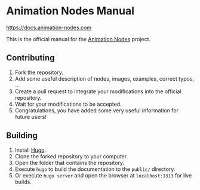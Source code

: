 # Animation Nodes Manual

https://docs.animation-nodes.com

This is the official manual for the [Animation Nodes](https://github.com/JacquesLucke/animation_nodes) project.

## Contributing

1. Fork the repository.
2. Add some useful description of nodes, images, examples, correct typos, ...
3. Create a pull request to integrate your modifications into the official repository.
4. Wait for your modifications to be accepted.
5. Congratulations, you have added some very useful information for future users!

## Building

1. Install [Hugo](https://gohugo.io/).
2. Clone the forked repository to your computer.
3. Open the folder that contains the repository.
4. Execute `hugo` to build the documentation to the `public/` directory.
5. Or execute `hugo server` and open the browser at `localhost:1313` for live builds.
